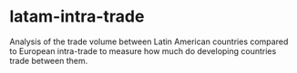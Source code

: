 # latam-intra-trade
Analysis of the trade volume between Latin American countries compared to European intra-trade to measure how much do developing countries trade between them.

